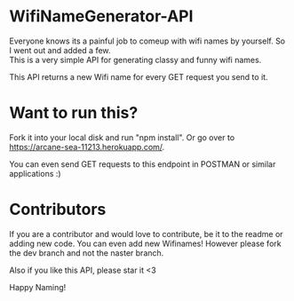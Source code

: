 # WifiNameGenerator-API

Everyone knows its a painful job to comeup with wifi names by yourself. So I went out and added a few.  
This is a very simple API for generating classy and funny wifi names. 

This API returns a new Wifi name for every GET request you send to it. 

# Want to run this? 
Fork it into your local disk and run "npm install". 
Or go over to https://arcane-sea-11213.herokuapp.com/. 

You can even send GET requests to this endpoint in POSTMAN or similar applications :)


# Contributors
If you are a contributor and would love to contribute, be it to the readme or adding new code. You can even add new Wifinames! 
However please fork the dev branch and not the naster branch. 

Also if you like this API, please star it <3

Happy Naming! 
